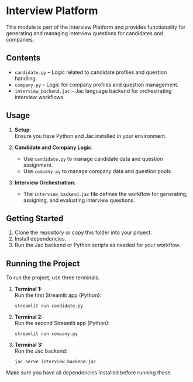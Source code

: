 # Interview Platform

This module is part of the Interview Platform and provides functionality for generating and managing interview questions for candidates and companies.

## Contents

- `candidate.py` – Logic related to candidate profiles and question handling.
- `company.py` – Logic for company profiles and question management.
- `interview_backend.jac` – Jac language backend for orchestrating interview workflows.

## Usage

1. **Setup**:  
   Ensure you have Python and Jac installed in your environment.

2. **Candidate and Company Logic**:  
   - Use `candidate.py` to manage candidate data and question assignment.
   - Use `company.py` to manage company data and question pools.

3. **Interview Orchestration**:  
   - The `interview_backend.jac` file defines the workflow for generating, assigning, and evaluating interview questions.

## Getting Started

1. Clone the repository or copy this folder into your project.
2. Install dependencies.
3. Run the Jac backend or Python scripts as needed for your workflow.

## Running the Project

To run the project, use three terminals.

1. **Terminal 1:**  
   Run the first Streamlit app (Python):
   ```
   streamlit run candidate.py
   ```

2. **Terminal 2:**  
   Run the second Streamlit app (Python):
   ```
   streamlit run company.py
   ```

3. **Terminal 3:**  
   Run the Jac backend:
   ```
   jac serve interview_backend.jac
   ```

Make sure you have all dependencies installed before running these.